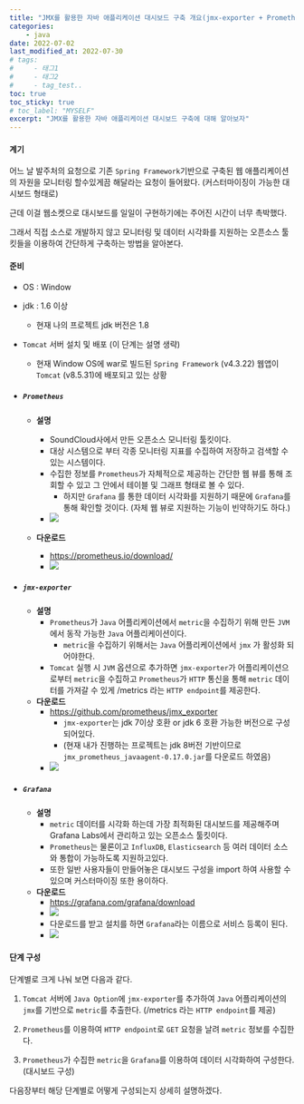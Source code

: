 ```yaml
---
title: "JMX를 활용한 자바 애플리케이션 대시보드 구축 개요(jmx-exporter + Prometheus + Grafana)"
categories: 
    - java
date: 2022-07-02
last_modified_at: 2022-07-30
# tags:
#     - 태그1
#     - 태그2
#     - tag_test..
toc: true
toc_sticky: true
# toc_label: "MYSELF"
excerpt: "JMX를 활용한 자바 애플리케이션 대시보드 구축에 대해 알아보자"
---
```

#### 계기

어느 날 발주처의 요청으로 기존 ```Spring Framework```기반으로 구축된 웹 애플리케이션의 자원을 모니터링 할수있게끔 해달라는 요청이 들어왔다. (커스터마이징이 가능한 대시보드 형태로)

근데 이걸 웹소켓으로 대시보드를 일일이 구현하기에는 주어진 시간이 너무 촉박했다.

그래서 직접 소스로 개발하지 않고 모니터링 및 데이터 시각화를 지원하는 오픈소스 툴킷들을 이용하여 간단하게 구축하는 방법을 알아본다.

#### 준비
- OS : Window
- jdk : 1.6 이상
  - 현재 나의 프로젝트 jdk 버전은 1.8
- `Tomcat` 서버 설치 및 배포 (이 단계는 설명 생략)
  - 현재 Window OS에 war로 빌드된 `Spring Framework` (v4.3.22) 웹앱이 `Tomcat` (v8.5.31)에 배포되고 있는 상황
- ##### `Prometheus`
  - **설명**
    - SoundCloud사에서 만든 오픈소스 모니터링 툴킷이다. 
    - 대상 시스템으로 부터 각종 모니터링 지표를 수집하여 저장하고 검색할 수 있는 시스템이다. 
    - 수집한 정보를 `Prometheus`가 자체적으로 제공하는 간단한 웹 뷰를 통해 조회할 수 있고 그 안에서 테이블 및 그래프 형태로 볼 수 있다.
      - 하지만 `Grafana` 를 통한 데이터 시각화를 지원하기 때문에 `Grafana`를 통해 확인할 것이다. (자체 웹 뷰로 지원하는 기능이 빈약하기도 하다.)
    - ![](https://velog.velcdn.com/images/ckr3453/post/9c2d21f2-9f7b-40ca-a1dc-b3018d22ea32/image.png)


  - **다운로드**
    - https://prometheus.io/download/
    - ![](https://velog.velcdn.com/images/ckr3453/post/f7c51cbe-69f7-4a88-9786-0a780b1739fe/image.png)
    
- ##### `jmx-exporter`
  - **설명**
    - `Prometheus`가 `Java` 어플리케이션에서 `metric`을 수집하기 위해 만든 `JVM` 에서 동작 가능한 `Java` 어플리케이션이다.
      - `metric`을 수집하기 위해서는 `Java` 어플리케이션에서 `jmx` 가 활성화 되어야한다.
    - `Tomcat` 실행 시 `JVM` 옵션으로 추가하면 `jmx-exporter`가 어플리케이션으로부터 `metric`을 수집하고 `Prometheus`가 `HTTP` 통신을 통해 `metric` 데이터를 가져갈 수 있게 /metrics 라는 `HTTP endpoint`를 제공한다.
  - **다운로드**
    - https://github.com/prometheus/jmx_exporter
      - `jmx-exporter`는 jdk 7이상 호환 or jdk 6 호환 가능한 버전으로 구성되어있다.
      - (현재 내가 진행하는 프로젝트는 jdk 8버전 기반이므로 `jmx_prometheus_javaagent-0.17.0.jar`를 다운로드 하였음)
    - ![](https://velog.velcdn.com/images/ckr3453/post/99e657bd-00b2-48f5-b61e-a5985bced5d3/image.png)

- ##### `Grafana`
  - **설명**
    - `metric` 데이터를 시각화 하는데 가장 최적화된 대시보드를 제공해주며 Grafana Labs에서 관리하고 있는 오픈소스 툴킷이다.
    - `Prometheus`는 물론이고 `InfluxDB`, `Elasticsearch` 등 여러 데이터 소스와 통합이 가능하도록 지원하고있다.
    - 또한 일반 사용자들이 만들어놓은 대시보드 구성을 import 하여 사용할 수 있으며 커스터마이징 또한 용이하다.
  - **다운로드**
    - https://grafana.com/grafana/download
    - ![](https://velog.velcdn.com/images/ckr3453/post/dba8ff07-be75-450d-8d74-5ae493828c92/image.png)
    - 다운로드를 받고 설치를 하면 `Grafana`라는 이름으로 서비스 등록이 된다.
    - ![](https://velog.velcdn.com/images/ckr3453/post/4ffb6c7c-c91f-4f06-ae0e-1c2786c7d846/image.png)


#### 단계 구성

단계별로 크게 나눠 보면 다음과 같다.

1. `Tomcat` 서버에 `Java Option`에 `jmx-exporter`를 추가하여 `Java` 어플리케이션의 `jmx`를 기반으로 `metric`를 추출한다. (/metrics 라는 `HTTP endpoint`를 제공)

2. `Prometheus`를 이용하여 `HTTP endpoint`로 `GET` 요청을 날려 `metric` 정보를 수집한다.

3. `Prometheus`가 수집한 `metric`을 `Grafana`를 이용하여 데이터 시각화하여 구성한다. (대시보드 구성)


다음장부터 해당 단계별로 어떻게 구성되는지 상세히 설명하겠다.